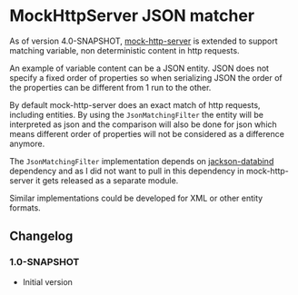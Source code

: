# MockHttpServer JSON matcher #

As of version 4.0-SNAPSHOT, [mock-http-server](https://github.com/kristofa/mock-http-server)
is extended to support matching variable, non deterministic content in http requests.

An example of variable content can be a JSON entity.
JSON does not specify a fixed order of properties so when serializing JSON the order of
the properties can be different from 1 run to the other.

By default mock-http-server does an exact match of http requests, including entities. 
By using the `JsonMatchingFilter` the entity will be interpreted as json and the comparison
will also be done for json which means different order of properties will not be considered
as a difference anymore.

The `JsonMatchingFilter` implementation depends on [jackson-databind](https://github.com/FasterXML/jackson-databind)
dependency and as I did not want to pull in this dependency in mock-http-server it gets
released as a separate module.

Similar implementations could be developed for XML or other entity formats.

## Changelog ##

### 1.0-SNAPSHOT ###

+   Initial version
